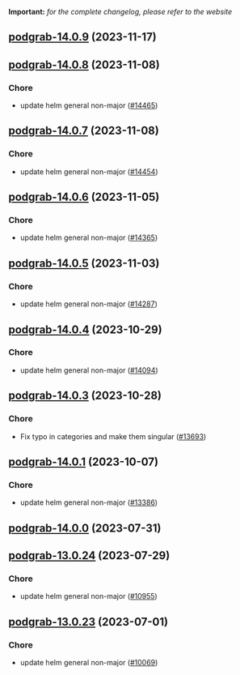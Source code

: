 **Important:**
*for the complete changelog, please refer to the website*









## [podgrab-14.0.9](https://github.com/truecharts/charts/compare/podgrab-14.0.8...podgrab-14.0.9) (2023-11-17)




## [podgrab-14.0.8](https://github.com/truecharts/charts/compare/podgrab-14.0.7...podgrab-14.0.8) (2023-11-08)

### Chore

- update helm general non-major ([#14465](https://github.com/truecharts/charts/issues/14465))
  
  


## [podgrab-14.0.7](https://github.com/truecharts/charts/compare/podgrab-14.0.6...podgrab-14.0.7) (2023-11-08)

### Chore

- update helm general non-major ([#14454](https://github.com/truecharts/charts/issues/14454))
  
  


## [podgrab-14.0.6](https://github.com/truecharts/charts/compare/podgrab-14.0.5...podgrab-14.0.6) (2023-11-05)

### Chore

- update helm general non-major ([#14365](https://github.com/truecharts/charts/issues/14365))
  
  


## [podgrab-14.0.5](https://github.com/truecharts/charts/compare/podgrab-14.0.4...podgrab-14.0.5) (2023-11-03)

### Chore

- update helm general non-major ([#14287](https://github.com/truecharts/charts/issues/14287))
  
  


## [podgrab-14.0.4](https://github.com/truecharts/charts/compare/podgrab-14.0.3...podgrab-14.0.4) (2023-10-29)

### Chore

- update helm general non-major ([#14094](https://github.com/truecharts/charts/issues/14094))
  
  


## [podgrab-14.0.3](https://github.com/truecharts/charts/compare/podgrab-14.0.1...podgrab-14.0.3) (2023-10-28)

### Chore

- Fix typo in categories and make them singular ([#13693](https://github.com/truecharts/charts/issues/13693))
  
  


## [podgrab-14.0.1](https://github.com/truecharts/charts/compare/podgrab-14.0.0...podgrab-14.0.1) (2023-10-07)

### Chore

- update helm general non-major ([#13386](https://github.com/truecharts/charts/issues/13386))
  
  



## [podgrab-14.0.0](https://github.com/truecharts/charts/compare/podgrab-13.0.24...podgrab-14.0.0) (2023-07-31)




## [podgrab-13.0.24](https://github.com/truecharts/charts/compare/podgrab-13.0.23...podgrab-13.0.24) (2023-07-29)

### Chore

- update helm general non-major ([#10955](https://github.com/truecharts/charts/issues/10955))
  
  


## [podgrab-13.0.23](https://github.com/truecharts/charts/compare/podgrab-13.0.22...podgrab-13.0.23) (2023-07-01)

### Chore

- update helm general non-major ([#10069](https://github.com/truecharts/charts/issues/10069))
